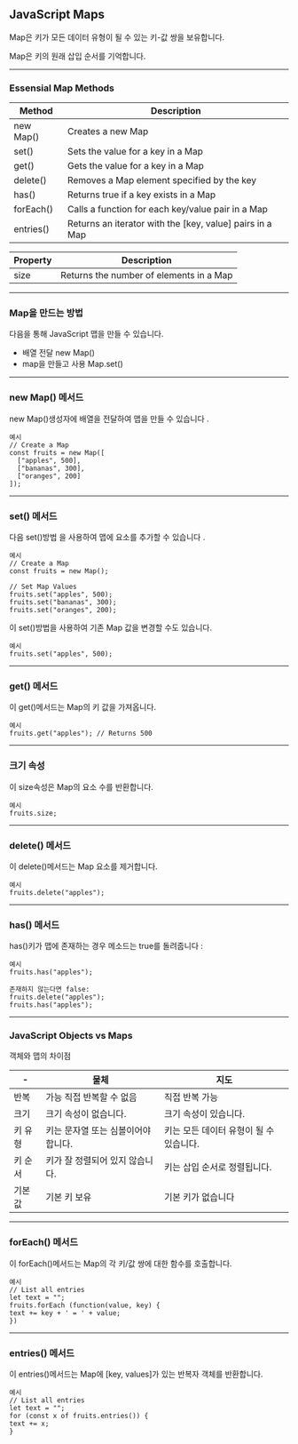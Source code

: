 ## JavaScript Maps

Map은 키가 모든 데이터 유형이 될 수 있는 키-값 쌍을 보유합니다.

Map은 키의 원래 삽입 순서를 기억합니다.

---

### Essensial Map Methods

| Method    | Description                                              |
| --------- | -------------------------------------------------------- |
| new Map() | Creates a new Map                                        |
| set()     | Sets the value for a key in a Map                        |
| get()     | Gets the value for a key in a Map                        |
| delete()  | Removes a Map element specified by the key               |
| has()     | Returns true if a key exists in a Map                    |
| forEach() | Calls a function for each key/value pair in a Map        |
| entries() | Returns an iterator with the [key, value] pairs in a Map |

| Property | Description                             |
| -------- | --------------------------------------- |
| size     | Returns the number of elements in a Map |

---

### Map을 만드는 방법

다음을 통해 JavaScript 맵을 만들 수 있습니다.

- 배열 전달 new Map()
- map을 만들고 사용 Map.set()

---

### new Map() 메서드

new Map()생성자에 배열을 전달하여 맵을 만들 수 있습니다 .

    예시
    // Create a Map
    const fruits = new Map([
      ["apples", 500],
      ["bananas", 300],
      ["oranges", 200]
    ]);

---

### set() 메서드

다음 set()방법 을 사용하여 맵에 요소를 추가할 수 있습니다 .

    예시
    // Create a Map
    const fruits = new Map();

    // Set Map Values
    fruits.set("apples", 500);
    fruits.set("bananas", 300);
    fruits.set("oranges", 200);

이 set()방법을 사용하여 기존 Map 값을 변경할 수도 있습니다.

    예시
    fruits.set("apples", 500);

---

### get() 메서드

이 get()메서드는 Map의 키 값을 가져옵니다.

    예시
    fruits.get("apples"); // Returns 500

---

### 크기 속성

이 size속성은 Map의 요소 수를 반환합니다.

    예시
    fruits.size;

---

### delete() 메서드

이 delete()메서드는 Map 요소를 제거합니다.

    예시
    fruits.delete("apples");

---

### has() 메서드

has()키가 맵에 존재하는 경우 메소드는 true를 돌려줍니다 :

    예시
    fruits.has("apples");

    존재하지 않는다면 false:
    fruits.delete("apples");
    fruits.has("apples");

---

### JavaScript Objects vs Maps

객체와 맵의 차이점

| -       | 물체                                | 지도                                    |
| ------- | ----------------------------------- | --------------------------------------- |
| 반복    | 가능 직접 반복할 수 없음            | 직접 반복 가능                          |
| 크기    | 크기 속성이 없습니다.               | 크기 속성이 있습니다.                   |
| 키 유형 | 키는 문자열 또는 심볼이어야 합니다. | 키는 모든 데이터 유형이 될 수 있습니다. |
| 키 순서 | 키가 잘 정렬되어 있지 않습니다.     | 키는 삽입 순서로 정렬됩니다.            |
| 기본값  | 기본 키 보유                        | 기본 키가 없습니다                      |

---

### forEach() 메서드

이 forEach()메서드는 Map의 각 키/값 쌍에 대한 함수를 호출합니다.

    예시
    // List all entries
    let text = "";
    fruits.forEach (function(value, key) {
    text += key + ' = ' + value;
    })

---

### entries() 메서드

이 entries()메서드는 Map에 [key, values]가 있는 반복자 객체를 반환합니다.

    예시
    // List all entries
    let text = "";
    for (const x of fruits.entries()) {
    text += x;
    }

